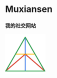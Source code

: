 # Muxiansen

### 我的社交网站

<img width="128" height="128" src="https://github.com/Muxiansen/muxiansen/blob/chengzheng/images/logo.png?raw=true" alt="logo">

